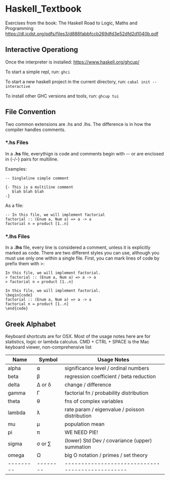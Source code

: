 # Haskell_Textbook
Exercises from the book: The Haskell Road to Logic, Maths and Programming
https://dl.icdst.org/pdfs/files3/d886fabbfccb269dfd3e52dfd2d1040b.pdf

## Interactive Operationg
Once the interpreter is installed:
https://www.haskell.org/ghcup/

To start a simple repl, run:
```ghci```

To start a new haskell project in the current directory, run:
```cabal init --interactive```

To install other GHC versions and tools, run:
```ghcup tui```



## File Convention
Two common extensions are .hs and .lhs. The difference is in how the compiler handles comments.

### *.hs Files
In a **.hs** file, everythign is code and comments begin with -- or are enclosed in {-/-} pairs for multiline.

Examples:
```
-- Singleline simple comment
```

```
{- This is a multiline comment
   blah blah blah
-}
```

As a file:
```
-- In this file, we will implement factorial
factorial :: (Enum a, Num a) => a -> a
factorial n = product [1..n]
```

### *.lhs Files
In a **.lhs** file, every line is considered a comment, unless it is explicitly marked as code.
There are two different styles you can use, although you must use only one within a single file.
First, you can mark lines of code by prefix them with >:

```
In this file, we will implement factorial.
> factorial :: (Enum a, Num a) => a -> a
> factorial n = product [1..n]
```

```
In this file, we will implement factorial.
\begin{code}
factorial :: (Enum a, Num a) => a -> a
factorial n = product [1..n]
\end{code}
```

## Greek Alphabet
Keyboard shortcuts are for OSX. Most of the usage notes here are for statistics, logic or lambda calculus.
CMD + CTRL + SPACE is the Mac keyboard viewer, non-comprehensive list

| Name    | Symbol | Usage Notes                                    |
|---------|--------|------------------------------------------------|
| alpha   | ⍺      | significance level / ordinal numbers           |
| beta    | β      | regression coefficient / beta reduction        |
| delta   | Δ or δ | change / difference                            |
| gamma   | Γ      | factorial fn / probability distribution        |
| theta   | θ      | fns of complex variables                       |
| lambda  | ƛ      | rate param / eigenvalue / poisson distribution |
| mu      | µ      | population mean                                |
| pi      | π      | WE NEED PIE!                                   |
| sigma   | σ or ∑ | (lower) Std Dev / covariance (upper) summation |
| omega   | Ω      | big O notation / primes / set theory           |
|---------|--------|------------------------------------------------|

